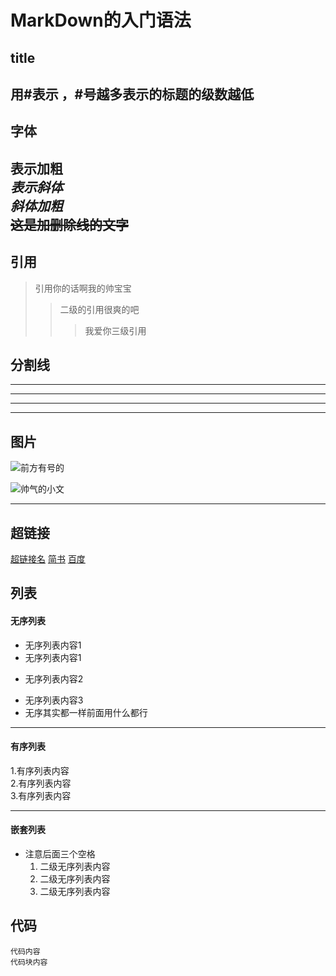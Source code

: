 # MarkDown的入门语法


## title
 用#表示 ，#号越多表示的标题的级数越低   
 -------------------------
## 字体
**表示加粗**  
*表示斜体*  
***斜体加粗***  
~~这是加删除线的文字~~
--------------
## 引用
>引用你的话啊我的帅宝宝
>> 二级的引用很爽的吧  
>>> 我爱你三级引用

## 分割线
----------


---------------



*****
***

## 图片

![前方有号的](https://upload-images.jianshu.io/upload_images/6860761-fd2f51090a890873.jpg?imageMogr2/auto-orient/)

![帅气的小文](https://upload-images.jianshu.io/upload_images/3615197-656c615970e7c108.jpg?imageMogr2/auto-orient/strip%7CimageView2/2/w/1240)
****
## 超链接

[超链接名](https://upload-images.jianshu.io/upload_images/6860761-fd2f51090a890873.jpg?imageMogr2/auto-orient/ )
[简书](http://jianshu.com)
[百度](http://baidu.com)

## 列表
#### 无序列表
- 无序列表内容1
- 无序列表内容1  


+ 无序列表内容2
* 无序列表内容3
* 无序其实都一样前面用什么都行

--------
#### 有序列表 
1.有序列表内容  
2.有序列表内容  
3.有序列表内容  

-------
#### 嵌套列表
- 注意后面三个空格   
   1. 二级无序列表内容   
   2. 二级无序列表内容   
   3. 二级无序列表内容
   
## 代码
<!--键盘esc下面的键-->
`代码内容`  
```代码块内容```
